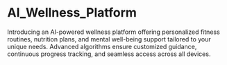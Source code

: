 # AI_Wellness_Platform
Introducing an AI-powered wellness platform offering personalized fitness routines, nutrition plans, and mental well-being support tailored to your unique needs. Advanced algorithms ensure customized guidance, continuous progress tracking, and seamless access across all devices.
